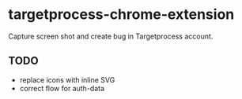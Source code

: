 # targetprocess-chrome-extension

Capture screen shot and create bug in Targetprocess account.

## TODO

- replace icons with inline SVG
- correct flow for auth-data
